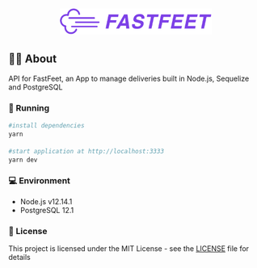 <h1 align="center">
  <img alt="Fastfeet" title="Fastfeet" src="./img/logo.png" width="300px" />
</h1>

## 🚚💨 About

API for FastFeet, an App to manage deliveries built in Node.js, Sequelize and PostgreSQL

### 👾 Running

```sh
#install dependencies
yarn

#start application at http://localhost:3333
yarn dev
```

### 💻 Environment

- Node.js v12.14.1
- PostgreSQL 12.1

### 📝 License

This project is licensed under the MIT License - see the [LICENSE](LICENSE) file for details
